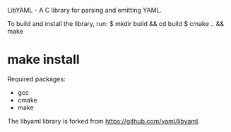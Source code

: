 LibYAML - A C library for parsing and emitting YAML.

To build and install the library, run:
$ mkdir build && cd build
$ cmake .. && make
# make install

Required packages:
- gcc
- cmake
- make

The libyaml library is forked from https://github.com/yaml/libyaml.

